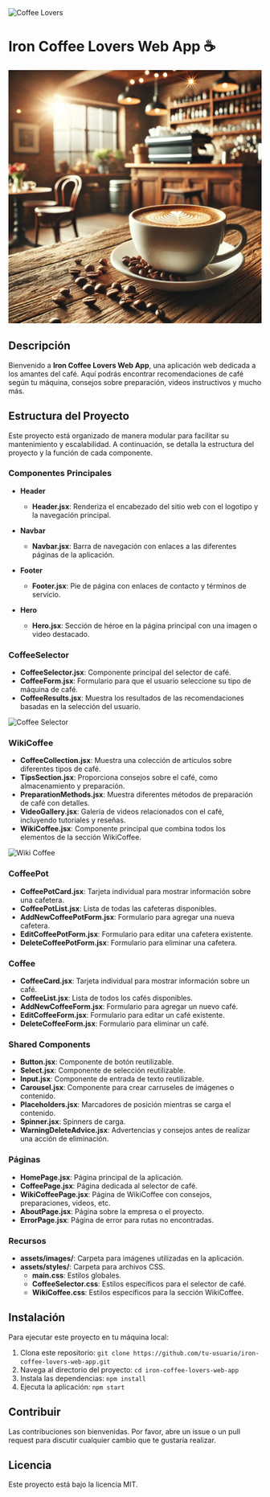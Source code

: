 <img src="assets/coffee-hero.jpg" alt="Coffee Lovers" width="400"/>

# Iron Coffee Lovers Web App ☕️

![Coffee Lovers](src/assets/coffee-hero.jpg)

## Descripción

Bienvenido a **Iron Coffee Lovers Web App**, una aplicación web dedicada a los amantes del café. Aquí podrás encontrar recomendaciones de café según tu máquina, consejos sobre preparación, videos instructivos y mucho más.

## Estructura del Proyecto

Este proyecto está organizado de manera modular para facilitar su mantenimiento y escalabilidad. A continuación, se detalla la estructura del proyecto y la función de cada componente.

### Componentes Principales

- **Header**
  - **Header.jsx**: Renderiza el encabezado del sitio web con el logotipo y la navegación principal.

- **Navbar**
  - **Navbar.jsx**: Barra de navegación con enlaces a las diferentes páginas de la aplicación.

- **Footer**
  - **Footer.jsx**: Pie de página con enlaces de contacto y términos de servicio.

- **Hero**
  - **Hero.jsx**: Sección de héroe en la página principal con una imagen o video destacado.

### CoffeeSelector

- **CoffeeSelector.jsx**: Componente principal del selector de café.
- **CoffeeForm.jsx**: Formulario para que el usuario seleccione su tipo de máquina de café.
- **CoffeeResults.jsx**: Muestra los resultados de las recomendaciones basadas en la selección del usuario.

![Coffee Selector](assets/coffee-selector.png)

### WikiCoffee

- **CoffeeCollection.jsx**: Muestra una colección de artículos sobre diferentes tipos de café.
- **TipsSection.jsx**: Proporciona consejos sobre el café, como almacenamiento y preparación.
- **PreparationMethods.jsx**: Muestra diferentes métodos de preparación de café con detalles.
- **VideoGallery.jsx**: Galería de videos relacionados con el café, incluyendo tutoriales y reseñas.
- **WikiCoffee.jsx**: Componente principal que combina todos los elementos de la sección WikiCoffee.

![Wiki Coffee](assets/wiki-coffee.png)

### CoffeePot

- **CoffeePotCard.jsx**: Tarjeta individual para mostrar información sobre una cafetera.
- **CoffeePotList.jsx**: Lista de todas las cafeteras disponibles.
- **AddNewCoffeePotForm.jsx**: Formulario para agregar una nueva cafetera.
- **EditCoffeePotForm.jsx**: Formulario para editar una cafetera existente.
- **DeleteCoffeePotForm.jsx**: Formulario para eliminar una cafetera.

### Coffee

- **CoffeeCard.jsx**: Tarjeta individual para mostrar información sobre un café.
- **CoffeeList.jsx**: Lista de todos los cafés disponibles.
- **AddNewCoffeeForm.jsx**: Formulario para agregar un nuevo café.
- **EditCoffeeForm.jsx**: Formulario para editar un café existente.
- **DeleteCoffeeForm.jsx**: Formulario para eliminar un café.

### Shared Components

- **Button.jsx**: Componente de botón reutilizable.
- **Select.jsx**: Componente de selección reutilizable.
- **Input.jsx**: Componente de entrada de texto reutilizable.
- **Carousel.jsx**: Componente para crear carruseles de imágenes o contenido.
- **Placeholders.jsx**: Marcadores de posición mientras se carga el contenido.
- **Spinner.jsx**: Spinners de carga.
- **WarningDeleteAdvice.jsx**: Advertencias y consejos antes de realizar una acción de eliminación.

### Páginas

- **HomePage.jsx**: Página principal de la aplicación.
- **CoffeePage.jsx**: Página dedicada al selector de café.
- **WikiCoffeePage.jsx**: Página de WikiCoffee con consejos, preparaciones, videos, etc.
- **AboutPage.jsx**: Página sobre la empresa o el proyecto.
- **ErrorPage.jsx**: Página de error para rutas no encontradas.

### Recursos

- **assets/images/**: Carpeta para imágenes utilizadas en la aplicación.
- **assets/styles/**: Carpeta para archivos CSS.
  - **main.css**: Estilos globales.
  - **CoffeeSelector.css**: Estilos específicos para el selector de café.
  - **WikiCoffee.css**: Estilos específicos para la sección WikiCoffee.

## Instalación

Para ejecutar este proyecto en tu máquina local:

1. Clona este repositorio: `git clone https://github.com/tu-usuario/iron-coffee-lovers-web-app.git`
2. Navega al directorio del proyecto: `cd iron-coffee-lovers-web-app`
3. Instala las dependencias: `npm install`
4. Ejecuta la aplicación: `npm start`

## Contribuir

Las contribuciones son bienvenidas. Por favor, abre un issue o un pull request para discutir cualquier cambio que te gustaría realizar.

## Licencia

Este proyecto está bajo la licencia MIT.

